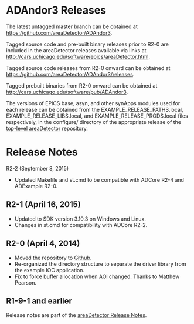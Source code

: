 ADAndor3 Releases
=================

The latest untagged master branch can be obtained at
https://github.com/areaDetector/ADAndor3.

Tagged source code and pre-built binary releases prior to R2-0 are included
in the areaDetector releases available via links at
http://cars.uchicago.edu/software/epics/areaDetector.html.

Tagged source code releases from R2-0 onward can be obtained at 
https://github.com/areaDetector/ADAndor3/releases.

Tagged prebuilt binaries from R2-0 onward can be obtained at
http://cars.uchicago.edu/software/pub/ADAndor3.

The versions of EPICS base, asyn, and other synApps modules used for each release can be obtained from 
the EXAMPLE_RELEASE_PATHS.local, EXAMPLE_RELEASE_LIBS.local, and EXAMPLE_RELEASE_PRODS.local
files respectively, in the configure/ directory of the appropriate release of the 
[top-level areaDetector](https://github.com/areaDetector/areaDetector) repository.



Release Notes
=============

R2-2 (September 8, 2015)
* Updated Makefile and st.cmd to be compatible with ADCore R2-4 and ADExample R2-0.

 
R2-1 (April 16, 2015)
----
* Updated to SDK version 3.10.3 on Windows and Linux.
* Changes in st.cmd for compatibility with ADCore R2-2.


R2-0 (April 4, 2014)
----
* Moved the repository to [Github](https://github.com/areaDetector/ADAndor3).
* Re-organized the directory structure to separate the driver library from the example IOC application.
* Fix to force buffer allocation when AOI changed.  Thanks to Matthew Pearson.


R1-9-1 and earlier
------------------
Release notes are part of the
[areaDetector Release Notes](http://cars.uchicago.edu/software/epics/areaDetectorReleaseNotes.html).

